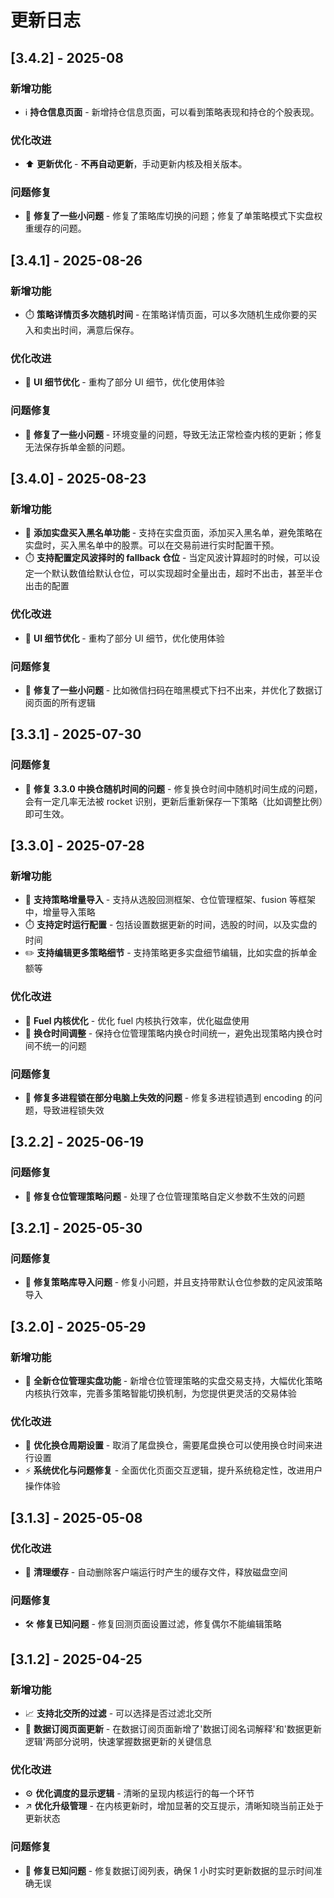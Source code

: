 # 更新日志

## [3.4.2] - 2025-08

### 新增功能

- ℹ️ **持仓信息页面** - 新增持仓信息页面，可以看到策略表现和持仓的个股表现。

### 优化改进

- ⬆️ **更新优化** - **不再自动更新**，手动更新内核及相关版本。

### 问题修复

- 🐛 **修复了一些小问题** - 修复了策略库切换的问题；修复了单策略模式下实盘权重缓存的问题。

## [3.4.1] - 2025-08-26

### 新增功能

- ⏱️ **策略详情页多次随机时间** - 在策略详情页面，可以多次随机生成你要的买入和卖出时间，满意后保存。

### 优化改进

- 🎨 **UI 细节优化** - 重构了部分 UI 细节，优化使用体验

### 问题修复

- 🐛 **修复了一些小问题** - 环境变量的问题，导致无法正常检查内核的更新；修复无法保存拆单金额的问题。

## [3.4.0] - 2025-08-23

### 新增功能

- 🚫 **添加实盘买入黑名单功能** - 支持在实盘页面，添加买入黑名单，避免策略在实盘时，买入黑名单中的股票。可以在交易前进行实时配置干预。
- ⏱️ **支持配置定风波择时的 fallback 仓位** - 当定风波计算超时的时候，可以设定一个默认数值给默认仓位，可以实现超时全量出击，超时不出击，甚至半仓出击的配置

### 优化改进

- 🎨 **UI 细节优化** - 重构了部分 UI 细节，优化使用体验

### 问题修复

- 🐛 **修复了一些小问题** - 比如微信扫码在暗黑模式下扫不出来，并优化了数据订阅页面的所有逻辑

## [3.3.1] - 2025-07-30

### 问题修复

- 🐛 **修复 3.3.0 中换仓随机时间的问题** - 修复换仓时间中随机时间生成的问题，会有一定几率无法被 rocket 识别，更新后重新保存一下策略（比如调整比例）即可生效。

## [3.3.0] - 2025-07-28

### 新增功能

- 🍁 **支持策略增量导入** - 支持从选股回测框架、仓位管理框架、fusion 等框架中，增量导入策略
- ⏱️ **支持定时运行配置** - 包括设置数据更新的时间，选股的时间，以及实盘的时间
- ✏️ **支持编辑更多策略细节** - 支持策略更多实盘细节编辑，比如实盘的拆单金额等

### 优化改进

- 🚤 **Fuel 内核优化** - 优化 fuel 内核执行效率，优化磁盘使用
- 🔄 **换仓时间调整** - 保持仓位管理策略内换仓时间统一，避免出现策略内换仓时间不统一的问题

### 问题修复

- 🐛 **修复多进程锁在部分电脑上失效的问题** - 修复多进程锁遇到 encoding 的问题，导致进程锁失效

## [3.2.2] - 2025-06-19

### 问题修复

- 🐛 **修复仓位管理策略问题** - 处理了仓位管理策略自定义参数不生效的问题

## [3.2.1] - 2025-05-30

### 问题修复

- 🐛 **修复策略库导入问题** - 修复小问题，并且支持带默认仓位参数的定风波策略导入

## [3.2.0] - 2025-05-29

### 新增功能

- 🚀 **全新仓位管理实盘功能** - 新增仓位管理策略的实盘交易支持，大幅优化策略内核执行效率，完善多策略智能切换机制，为您提供更灵活的交易体验

### 优化改进

- 🔄 **优化换仓周期设置** - 取消了尾盘换仓，需要尾盘换仓可以使用换仓时间来进行设置
- ⚡ **系统优化与问题修复** - 全面优化页面交互逻辑，提升系统稳定性，改进用户操作体验

## [3.1.3] - 2025-05-08

### 优化改进

- 🧹 **清理缓存** - 自动删除客户端运行时产生的缓存文件，释放磁盘空间

### 问题修复

- 🛠️ **修复已知问题** - 修复回测页面设置过滤，修复偶尔不能编辑策略

## [3.1.2] - 2025-04-25

### 新增功能

- 📈 **支持北交所的过滤** - 可以选择是否过滤北交所
- 📝 **数据订阅页面更新** - 在数据订阅页面新增了'数据订阅名词解释'和'数据更新逻辑'两部分说明，快速掌握数据更新的关键信息

### 优化改进

- ⚙️ **优化调度的显示逻辑** - 清晰的呈现内核运行的每一个环节
- ↗️ **优化升级管理** - 在内核更新时，增加显著的交互提示，清晰知晓当前正处于更新状态

### 问题修复

- 🔧 **修复已知问题** - 修复数据订阅列表，确保 1 小时实时更新数据的显示时间准确无误
